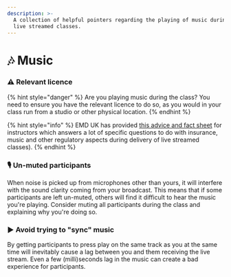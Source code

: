 ```yaml
---
description: >-
  A collection of helpful pointers regarding the playing of music during your
  live streamed classes.
---
```


# 🎶 Music

### ⚠️ Relevant licence

{% hint style="danger" %}
Are you playing music during the class? You need to ensure you have the relevant licence to do so, as you would in your class run from a studio or other physical location.
{% endhint %}

{% hint style="info" %}
EMD UK has provided [this advice and fact sheet](https://emduk.org/wp-content/uploads/2020/04/Coronavirus-FAQs-for-instructors-03042020.pdf) for instructors which answers a lot of specific questions to do with insurance, music and other regulatory aspects during delivery of live streamed classes\).
{% endhint %}

### 🎙 Un-muted participants

When noise is picked up from microphones other than yours, it will interfere with the sound clarity coming from your broadcast. This means that if some participants are left un-muted, others will find it difficult to hear the music you're playing. Consider muting all participants during the class and explaining why you're doing so.

### ▶️ Avoid trying to "sync" music

By getting participants to press play on the same track as you at the same time will inevitably cause a lag between you and them receiving the live stream. Even a few \(milli\)seconds lag in the music can create a bad experience for participants.

